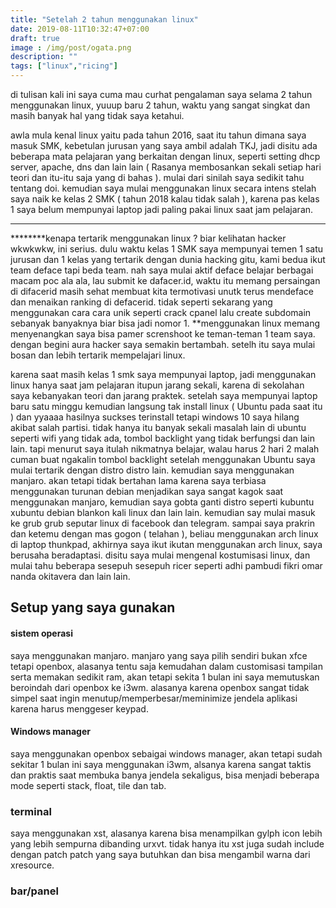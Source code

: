 ```yaml
---
title: "Setelah 2 tahun menggunakan linux"
date: 2019-08-11T10:32:47+07:00
draft: true
image : /img/post/ogata.png
description: ""
tags: ["linux","ricing"]
---
```



di tulisan kali ini saya cuma mau curhat pengalaman saya selama 2 tahun menggunakan linux,
yuuup baru 2 tahun, waktu yang sangat singkat dan masih banyak hal yang tidak saya ketahui.

 awla mula kenal linux yaitu pada tahun 2016, saat itu tahun dimana saya masuk SMK,
kebetulan jurusan yang saya ambil adalah TKJ, jadi disitu ada beberapa mata pelajaran yang berkaitan dengan linux,
seperti setting dhcp server, apache, dns dan lain lain ( Rasanya membosankan sekali setiap hari teori dan itu-itu saja yang di bahas ).
mulai dari sinilah saya sedikit tahu tentang doi.
kemudian saya mulai menggunakan linux secara intens stelah saya naik ke kelas 2 SMK ( tahun 2018 kalau tidak salah ),
karena pas kelas 1 saya belum mempunyai laptop jadi paling pakai linux saat jam pelajaran.
******************
********kenapa tertarik menggunakan linux ?  biar kelihatan hacker wkwkwkw, ini serius. dulu waktu kelas 1 SMK
saya mempunyai temen 1 satu jurusan dan 1 kelas yang tertarik dengan dunia hacking gitu, kami bedua ikut team deface tapi beda team.
nah saya mulai aktif deface belajar berbagai macam poc ala ala, lau submit ke dafacer.id, waktu itu memang persaingan di difacerid masih sehat
membuat kita termotivasi unutk terus mendeface dan menaikan ranking di defacerid.
tidak seperti sekarang yang menggunakan cara cara unik seperti crack cpanel lalu create subdomain sebanyak banyaknya biar bisa jadi nomor 1.
**menggunakan linux memang menyenangkan saya bisa pamer screnshoot ke teman-teman 1 team saya. dengan begini aura hacker saya semakin bertambah.
setelh itu saya mulai bosan dan lebih tertarik mempelajari linux.

karena saat
masih kelas 1 smk saya mempunyai laptop, jadi menggunakan linux hanya saat jam pelajaran itupun jarang sekali, karena di sekolahan saya kebanyakan teori
dan jarang praktek. setelah saya mempunyai laptop baru satu minggu kemudian langsung tak install linux ( Ubuntu pada saat itu ) dan yyaaaa hasilnya
suckses terinstall tetapi windows 10 saya hilang akibat salah partisi. tidak hanya itu banyak sekali masalah lain di ubuntu seperti wifi yang tidak ada,
tombol backlight yang tidak berfungsi dan lain lain. tapi menurut saya itulah nikmatnya belajar, walau harus 2 hari 2 malah cuman buat ngakalin tombol backlight
setelah menggunakan Ubuntu saya mulai tertarik dengan distro distro lain. kemudian saya menggunakan manjaro. akan tetapi tidak bertahan lama karena 
saya terbiasa menggunakan turunan debian menjadikan saya sangat kagok saat menggunakan manjaro, kemudian saya gobta ganti distro seperti kubuntu xubuntu debian blankon
kali linux dan lain lain. kemudian say mulai masuk ke grub grub seputar linux di facebook dan telegram. sampai saya prakrin dan ketemu dengan mas gogon ( telahan ),
beliau menggunakan arch linux di laptop thunkpad, akhirnya saya ikut ikutan menggunakan arch linux, saya berusaha beradaptasi.
disitu saya mulai mengenal kostumisasi linux, dan mulai tahu beberapa sesepuh sesepuh ricer seperti adhi pambudi fikri omar nanda okitavera dan lain lain.

## Setup yang saya gunakan

#### sistem operasi
saya menggunakan manjaro. manjaro yang saya pilih sendiri bukan xfce tetapi openbox, alasanya tentu saja kemudahan dalam customisasi tampilan serta memakan sedikit ram,
akan tetapi sekita 1 bulan ini saya memutuskan beroindah dari openbox ke i3wm. alasanya karena openbox sangat tidak simpel saat ingin menutup/memperbesar/meminimize
jendela aplikasi karena harus menggeser keypad.
#### Windows manager
saya menggunakan openbox sebaigai windows manager, akan tetapi sudah sekitar 1 bulan ini saya menggunakan i3wm, alsanya karena sangat taktis dan praktis saat
membuka banya jendela sekaligus, bisa menjadi beberapa mode seperti stack, float, tile dan tab.
### terminal 
saya menggunakan xst, alasanya karena bisa menampilkan gylph icon lebih yang lebih sempurna dibanding urxvt. tidak hanya itu xst juga sudah include dengan patch patch yang saya
butuhkan dan bisa mengambil warna dari xresource.
### bar/panel










